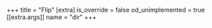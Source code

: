 +++
title = "Flip"
[extra]
is_override = false
od_unimplemented = true
[[extra.args]]
name = "dir"
+++